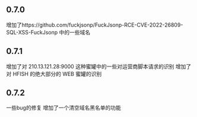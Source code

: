 ## 0.7.0
增加了https://github.com/fuckjsonp/FuckJsonp-RCE-CVE-2022-26809-SQL-XSS-FuckJsonp 中的一些域名

## 0.7.1
增加了对 210.13.121.28:9000 这种蜜罐中的一些对运营商脚本请求的识别
增加了对 HFISH 的绝大部分的 WEB 蜜罐的识别

## 0.7.2
一些bug的修复
增加了一个清空域名黑名单的功能